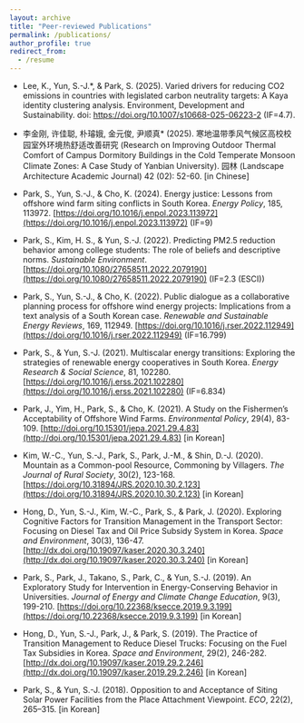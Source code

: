 ```yaml
---
layout: archive
title: "Peer-reviewed Publications"
permalink: /publications/
author_profile: true
redirect_from:
  - /resume
---
```



- Lee, K., Yun, S.-J.*, & Park, S. (2025). Varied drivers for reducing CO2 emissions in countries with legislated carbon neutrality targets: A Kaya identity clustering analysis. Environment, Development and Sustainability. doi: https://doi.org/10.1007/s10668-025-06223-2 (IF=4.7).

- 李金刚, 许佳聪, 朴璿娥, 金元俊, 尹顺真* (2025). 寒地温带季风气候区高校校园室外环境热舒适改善研究 (Research on Improving Outdoor Thermal Comfort of Campus Dormitory Buildings in the Cold Temperate Monsoon Climate Zones: A Case Study of Yanbian University). 园林 (Landscape Architecture Academic Journal) 42 (02): 52-60. [in Chinese]

- Park, S., Yun, S.-J., & Cho, K. (2024). Energy justice: Lessons from offshore wind farm siting conflicts in South Korea. *Energy Policy*, 185, 113972. [https://doi.org/10.1016/j.enpol.2023.113972](https://doi.org/10.1016/j.enpol.2023.113972) (IF=9)

- Park, S., Kim, H. S., & Yun, S.-J. (2022). Predicting PM2.5 reduction behavior among college students: The role of beliefs and descriptive norms. *Sustainable Environment*. [https://doi.org/10.1080/27658511.2022.2079190](https://doi.org/10.1080/27658511.2022.2079190) (IF=2.3 (ESCI))

- Park, S., Yun, S.-J., & Cho, K. (2022). Public dialogue as a collaborative planning process for offshore wind energy projects: Implications from a text analysis of a South Korean case. *Renewable and Sustainable Energy Reviews*, 169, 112949. [https://doi.org/10.1016/j.rser.2022.112949](https://doi.org/10.1016/j.rser.2022.112949) (IF=16.799)

- Park, S., & Yun, S.-J. (2021). Multiscalar energy transitions: Exploring the strategies of renewable energy cooperatives in South Korea. *Energy Research & Social Science*, 81, 102280. [https://doi.org/10.1016/j.erss.2021.102280](https://doi.org/10.1016/j.erss.2021.102280) (IF=6.834)

- Park, J., Yim, H., Park, S., & Cho, K. (2021). A Study on the Fishermen’s Acceptability of Offshore Wind Farms. *Environmental Policy*, 29(4), 83-109. [http://doi.org/10.15301/jepa.2021.29.4.83](http://doi.org/10.15301/jepa.2021.29.4.83) [in Korean]

- Kim, W.-C., Yun, S.-J., Park, S., Park, J.-M., & Shin, D.-J. (2020). Mountain as a Common-pool Resource, Commoning by Villagers. *The Journal of Rural Society*, 30(2), 123-168. [https://doi.org/10.31894/JRS.2020.10.30.2.123](https://doi.org/10.31894/JRS.2020.10.30.2.123) [in Korean]

- Hong, D., Yun, S.-J., Kim, W.-C., Park, S., & Park, J. (2020). Exploring Cognitive Factors for Transition Management in the Transport Sector: Focusing on Diesel Tax and Oil Price Subsidy System in Korea. *Space and Environment*, 30(3), 136-47. [http://dx.doi.org/10.19097/kaser.2020.30.3.240](http://dx.doi.org/10.19097/kaser.2020.30.3.240) [in Korean]

- Park, S., Park, J., Takano, S., Park, C., & Yun, S.-J. (2019). An Exploratory Study for Intervention in Energy-Conserving Behavior in Universities. *Journal of Energy and Climate Change Education*, 9(3), 199-210. [https://doi.org/10.22368/ksecce.2019.9.3.199](https://doi.org/10.22368/ksecce.2019.9.3.199) [in Korean]

- Hong, D., Yun, S.-J., Park, J., & Park, S. (2019). The Practice of Transition Management to Reduce Diesel Trucks: Focusing on the Fuel Tax Subsidies in Korea. *Space and Environment*, 29(2), 246-282. [http://dx.doi.org/10.19097/kaser.2019.29.2.246](http://dx.doi.org/10.19097/kaser.2019.29.2.246) [in Korean]

- Park, S., & Yun, S.-J. (2018). Opposition to and Acceptance of Siting Solar Power Facilities from the Place Attachment Viewpoint. *ECO*, 22(2), 265–315. [in Korean]
